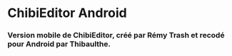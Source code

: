 # ChibiEditor Android

### Version mobile de ChibiEditor, créé par Rémy Trash et recodé pour Android par Thibaulthe.
